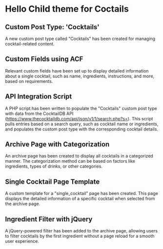 # Hello Child theme for Coctails

## Custom Post Type: 'Cocktails'
A new custom post type called "Cocktails" has been created for managing cocktail-related content.

## Custom Fields using ACF
Relevant custom fields have been set up to display detailed information about a single cocktail, such as name, ingredients, instructions, and more, based on requirements.

## API Integration Script
A PHP script has been written to populate the "Cocktails" custom post type with data from the CocktailDB API (https://www.thecocktaildb.com/api/json/v1/1/search.php?s=). This script pulls entries based on a search query, such as cocktail name or ingredients, and populates the custom post type with the corresponding cocktail details.

## Archive Page with Categorization
An archive page has been created to display all cocktails in a categorized manner. The categorization method can be based on factors like ingredients, types of drinks, or other categories.

## Single Cocktail Page Template
A custom template for a "single_cocktail" page has been created. This page displays the detailed information of a specific cocktail when selected from the archive page.

## Ingredient Filter with jQuery
A jQuery-powered filter has been added to the archive page, allowing users to filter cocktails by the first ingredient without a page reload for a smooth user experience.
